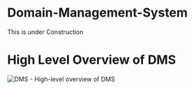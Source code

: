 # Domain-Management-System
This is under Construction

# High Level Overview of DMS
![DMS - High-level overview of DMS](https://github.com/user-attachments/assets/cfb56641-d886-4d34-a342-7ecb71afa163)
